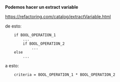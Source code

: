 **Podemos hacer un extract variable**

https://refactoring.com/catalog/extractVariable.html

de esto:
```
	if BOOL_OPERATION_1
		...
		if BOOL_OPERATION_2
			...
	else
		...

```

a esto:
```
	criteria = BOOL_OPERATION_1 * BOOL_OPERATION_2
```
